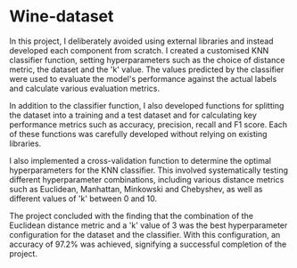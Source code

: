 # Wine-dataset
In this project, I deliberately avoided using external libraries and instead developed each component from scratch. I created a customised KNN classifier function, setting hyperparameters such as the choice of distance metric, the dataset and the 'k' value. The values predicted by the classifier were used to evaluate the model's performance against the actual labels and calculate various evaluation metrics.

In addition to the classifier function, I also developed functions for splitting the dataset into a training and a test dataset and for calculating key performance metrics such as accuracy, precision, recall and F1 score. Each of these functions was carefully developed without relying on existing libraries.

I also implemented a cross-validation function to determine the optimal hyperparameters for the KNN classifier. This involved systematically testing different hyperparameter combinations, including various distance metrics such as Euclidean, Manhattan, Minkowski and Chebyshev, as well as different values of 'k' between 0 and 10.

The project concluded with the finding that the combination of the Euclidean distance metric and a 'k' value of 3 was the best hyperparameter configuration for the dataset and the classifier. With this configuration, an accuracy of 97.2% was achieved, signifying a successful completion of the project.
